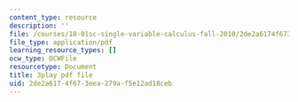 ```yaml
---
content_type: resource
description: ''
file: /courses/18-01sc-single-variable-calculus-fall-2010/2de2a6174f673eea279af5e12ad18ceb_l2SjUREZk0c.pdf
file_type: application/pdf
learning_resource_types: []
ocw_type: OCWFile
resourcetype: Document
title: 3play pdf file
uid: 2de2a617-4f67-3eea-279a-f5e12ad18ceb
---
```

